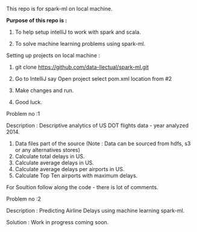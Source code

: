 
This repo is for spark-ml on local machine.

<B> Purpose of this repo is : </B>

1) To help setup intelliJ to work with spark and scala.

2) To solve machine learning problems using spark-ml.

Setting up projects on  local machine :

1) git clone https://github.com/data-llectual/spark-ml.git

2) Go to IntelliJ say Open project select pom.xml location from #2

3) Make changes and run.

4) Good luck.

Problem no :1

Description : Descriptive analytics of US DOT flights data - year analyzed 2014. 

1) Data files part of the source (Note : Data can be sourced from hdfs, s3 or any alternatives stores)
2) Calculate total delays in US.
3) Calculate average delays in US.
4) Calculate average delays per airports in US.
5) Calculate Top Ten airports with maximum delays.

For Soultion follow along the code - there is lot of comments.

Problem no :2

Description : Predicting Airline Delays using machine learning spark-ml.

Solution : Work in progress coming soon.


